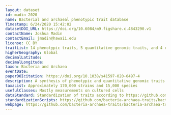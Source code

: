 ```yaml
---
layout: dataset
id: madin-2020
name: Bacterial and archaeal phenotypic trait database
Timestamp: 6/24/2020 15:42:02
datasetDOI_URL: https://doi.org/10.6084/m9.figshare.c.4843290.v1
contactName: Joshua Madin
contactEmail: jmadin@hawaii.edu
license: CC BY
traitList: 14 phenotypic traits, 5 quantitative genomic traits, and 4 environmental characteristics
higherGeography: Global
decimalLatitude:
decimalLongitude:
taxon: Bacteria and Archaea
eventDate:
paperDOIcitation: https://doi.org/10.1038/s41597-020-0497-4
description: A synthesis of phenotypic and quantitative genomic traits is provided for bacteria and archaea, in the form of a scripted, reproducible workflow that standardizes and merges 26 sources. The resulting unified dataset covers 14 phenotypic traits, 5 quantitative genomic traits, and 4 environmental characteristics for approximately 170,000 strain-level and 15,000 species-aggregated records. It spans all habitats including soils, marine and fresh waters and sediments, host-associated and thermal. Trait data can find use in clarifying major dimensions of ecological strategy variation across species. They can also be used in conjunction with species and abundance sampling to characterize trait mixtures in communities and responses of traits along environmental gradients.
taxaList: Approximately 170,000 strains and 15,000 species
usefulClasses: Mostly measurements on cultured cells
dataStandard: Standardization of traits according to https://github.com/bacteria-archaea-traits/bacteria-archaea-traits; standardization of taxonomy mainly based on https://www.ncbi.nlm.nih.gov/taxonomy and https://gtdb.ecogenomic.org
standardizationScripts: https://github.com/bacteria-archaea-traits/bacteria-archaea-traits
webpage: https://github.com/bacteria-archaea-traits/bacteria-archaea-traits
---
```

